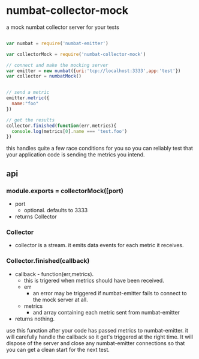 # numbat-collector-mock
a mock numbat collector server for your tests

```js

var numbat = require('numbat-emitter')

var collectorMock = require('numbat-collector-mock')

// connect and make the mocking server
var emitter = new numbat({uri:'tcp://localhost:3333',app:'test'})
var collector = numbatMock()


// send a metric
emitter.metric({
  name:"foo"
})

// get the results
collector.finished(function(err,metrics){
  console.log(metrics[0].name === 'test.foo')
})


```


this handles quite a few race conditions for you so you can reliably test that your application code is sending the metrics you intend.


## api

### module.exports = collectorMock([port)
  - port
    - optional. defaults to 3333
  - returns Collector

### Collector 
  - collector is a stream. it emits data events for each metric it receives.

### Collector.finished(callback)
 - callback - function(err,metrics).
   - this is trigered when metrics should have been received.
   - err
      - an error may be triggered if numbat-emitter fails to connect to the mock server at all.
   - metrics
      - and array containing each metric sent from numbat-emitter
 - returns nothing.
 
use this function after your code has passed metrics to numbat-emitter. it will carefully handle the callback so it get's triggered at the right time.
It will dispose of the server and close any numbat-emitter connections so that you can get a clean start for the next test.
